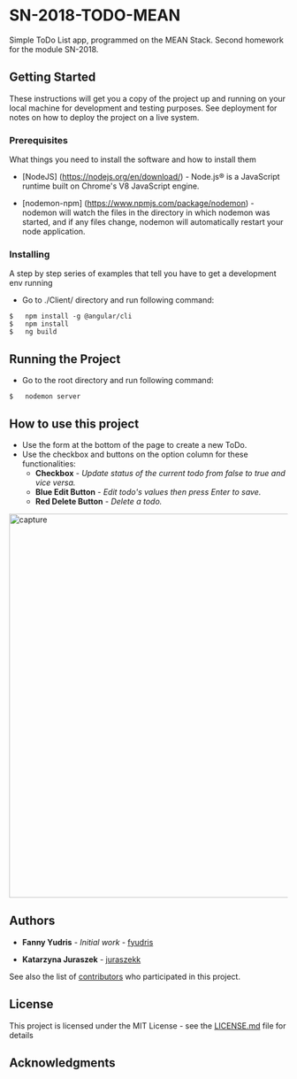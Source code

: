 # SN-2018-TODO-MEAN
Simple ToDo List app, programmed on the MEAN Stack. Second homework for the module SN-2018.


## Getting Started

These instructions will get you a copy of the project up and running on your local machine for development and testing purposes. See deployment for notes on how to deploy the project on a live system.

### Prerequisites

What things you need to install the software and how to install them

* [NodeJS] (https://nodejs.org/en/download/) - Node.js® is a JavaScript runtime built on Chrome's V8 JavaScript engine.

* [nodemon-npm] (https://www.npmjs.com/package/nodemon) - nodemon will watch the files in the directory in which nodemon was started, and if any files change, nodemon will automatically restart your node application.

### Installing

A step by step series of examples that tell you have to get a development env running

* Go to ./Client/ directory and run following command:

```
$   npm install -g @angular/cli
$   npm install
$   ng build
```

## Running the Project

* Go to the root directory and run following command:

```
$   nodemon server
```

## How to use this project
* Use the form at the bottom of the page to create a new ToDo.
* Use the checkbox and buttons on the option column for these functionalities:
  * **Checkbox** - *Update status of the current todo from false to true and vice versa.*
  * **Blue Edit Button** - *Edit todo's values then press Enter to save.*
  * **Red Delete Button** - *Delete a todo.*
<img width="694" alt="capture" src="https://user-images.githubusercontent.com/20013173/39970675-e6c57f3a-56ef-11e8-9203-6197b7e0a6a7.PNG">



## Authors

* **Fanny Yudris** - *Initial work* - [fyudris](https://github.com/fyudris)

* **Katarzyna Juraszek** - [juraszekk](https://github.com/fyudris)

See also the list of [contributors](https://github.com/fyudris/SN-2018-TODO-MEAN/graphs/contributors) who participated in this project.

## License

This project is licensed under the MIT License - see the [LICENSE.md](LICENSE.md) file for details

## Acknowledgments
